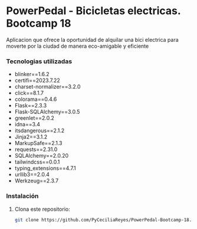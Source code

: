 # PowerPedal - Bicicletas electricas. Bootcamp 18

Aplicacion que ofrece la oportunidad de alquilar una bici electrica para moverte por la ciudad de manera eco-amigable y eficiente

### Tecnologias utilizadas
- blinker==1.6.2
- certifi==2023.7.22
- charset-normalizer==3.2.0
- click==8.1.7
- colorama==0.4.6
- Flask==2.3.3
- Flask-SQLAlchemy==3.0.5
- greenlet==2.0.2
- idna==3.4
- itsdangerous==2.1.2
- Jinja2==3.1.2
- MarkupSafe==2.1.3
- requests==2.31.0
- SQLAlchemy==2.0.20
- tailwindcss==0.0.1
- typing_extensions==4.7.1
- urllib3==2.0.4
- Werkzeug==2.3.7

### Instalación

1. Clona este repositorio:

   ```bash
   git clone https://github.com/PyCeciliaReyes/PowerPedal-Bootcamp-18.git
   
